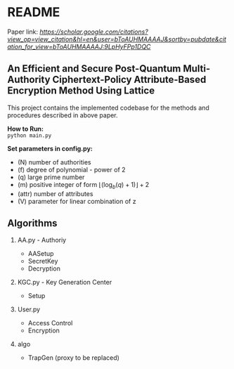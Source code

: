 # README

Paper link:
*https://scholar.google.com/citations?view_op=view_citation&hl=en&user=bToAUHMAAAAJ&sortby=pubdate&citation_for_view=bToAUHMAAAAJ:9LpHyFPp1DQC*

## An Efficient and Secure Post-Quantum Multi-Authority Ciphertext-Policy Attribute-Based Encryption Method Using Lattice

This project contains the implemented codebase for the methods and procedures described in above paper.

**How to Run:**  
`python main.py`

**Set parameters in config.py:**
* (N) number of authorities
* (f) degree of polynomial - power of 2
* (q) large prime number
* (m) positive integer of form $\lfloor(\log_b(q) + 1)\rfloor + 2$
* (attr) number of attributes
* (V) parameter for linear combination of z

## Algorithms

1. AA.py - Authoriy
    * AASetup
    * SecretKey
    * Decryption

2. KGC.py - Key Generation Center
    * Setup

3. User.py
    * Access Control
    * Encryption

4. algo
    * TrapGen (proxy to be replaced)


